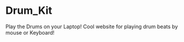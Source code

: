 # Drum_Kit
Play the Drums on your Laptop! Cool website for playing drum beats by mouse or Keyboard!
